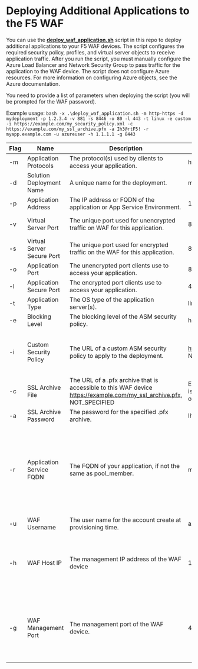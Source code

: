 # Deploying Additional Applications to the F5 WAF

You can use the [**deploy_waf_application.sh**](https://gitswarm.f5net.com/cloudsolutions/f5-azure-arm-templates/blob/develop/supported/solutions/autoscale/waf/deploy_waf_application.sh) script in this repo to deploy additional applications to your F5 WAF devices.  The script configures the required security policy, profiles, and virtual server objects to receive application traffic. After you run the script, you must manually configure the Azure Load Balancer and Network Security Group to pass traffic for the application to the WAF device. The script does not configure Azure resources. For more information on configuring Azure objects, see the Azure documentation.

You need to provide a list of parameters when deploying the script (you will be prompted for the WAF password).

Example usage:  ```bash -x .\deploy_waf_application.sh -m http-https -d mydeployment -p 1.2.3.4 -v 881 -s 8446 -o 80 -l 443 -t linux -e custom -i https://example.com/my_security_policy.xml -c https://example.com/my_ssl_archive.pfx -a Ih3@rtF5! -r myapp.example.com -u azureuser -h 1.1.1.1 -g 8443```

| Flag | Name | Description | Example values | Notes |
| --- | --- | --- | --- | --- |
| -m | Application Protocols | The protocol(s) used by clients to access your application. | http, http-https, https, https-offload | 
| -d | Solution Deployment Name | A unique name for the deployment. | mydeployment | Must be unique for each deployment. |
| -p | Application Address | The IP address or FQDN of the application or App Service Environment. | 1.2.3.4, app1.example.com | |   
| -v | Virtual Server Port | The unique port used for unencrypted traffic on WAF for this application. | 881 | Must be unique for each deployment. |
| -s | Virtual Server Secure Port | The unique port used for encrypted traffic on the WAF for this application. | 8446 | Must be unique for each deployment. |
| -o | Application Port | The unencrypted port clients use to access your application. | 80 | |  
| -l | Application Secure Port | The encrypted port clients use to access your application. | 443 | | 
| -t | Application Type | The OS type of the application server(s). | linux, windows | | 
| -e | Blocking Level | The blocking level of the ASM security policy. | high, medium, low, off, custom | |  
| -i | Custom Security Policy | The URL of a custom ASM security policy to apply to the deployment. | https://example.com/my_security_policy.xml, NOT_SPECIFIED | Enter a URL here when Custom Security Policy is **custom**; otherwise, use **NOT_SPECIFIED**. |
| -c | SSL Archive File  | The URL of a .pfx archive that is accessible to this WAF device https://example.com/my_ssl_archive.pfx, NOT_SPECIFIED | Enter a URL here when Application Protocols is **http-https**, **https**, or **https-offload**; otherwise, use **NOT_SPECIFIED** |
| -a | SSL Archive Password | The password for the specified .pfx archive. | Ih3@rtF5! | | 
| -r | Application Service FQDN |  The FQDN of your application, if not the same as pool_member. | myapp.example.com, NOT_SPECIFIED | When the application is an Azure App Service or App Service Environment, enter the FQDN that clients use to access the application; otherwise, use **NOT_SPECIFIED**. |
| -u | WAF Username | The user name for the account create at provisioning time. | azureuser | |  
| -h | WAF Host IP | The management IP address of the WAF device | 1.1.1.1 | The host IP address can be accessed in the outputs of the Azure template deployment, or from Azure Security Center. |
| -g | WAF Management Port | The management port of the WAF device. | 443, 8443 | The management port can be accessed in the outputs of the Azure template deployment, or from Azure Security Center. |
